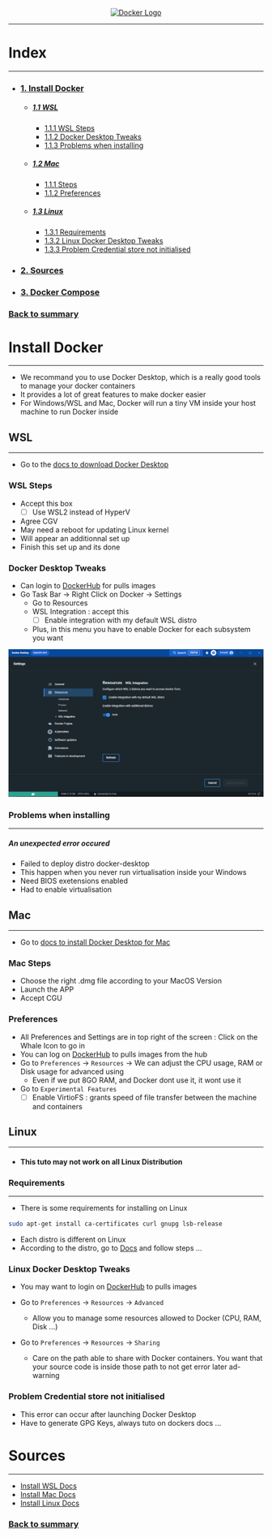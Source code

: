 <p align="center">
  <a href="https://docs.docker.com" target="blank"><img src="https://cdn.worldvectorlogo.com/logos/docker.svg" width="120" alt="Docker Logo" /></a>
</p>

***

# Index
***
- ### [1. Install Docker](#install-docker)
  - ##### [1.1 WSL](#wsl)
    - [1.1.1 WSL Steps](#wsl-steps)
    - [1.1.2 Docker Desktop Tweaks](#docker-desktop-tweaks)
    - [1.1.3 Problems when installing](#problems-when-installing)
  - ##### [1.2 Mac](#mac)
    - [1.1.1 Steps](#mac-steps)
    - [1.1.2 Preferences](#preferences)
  - ##### [1.3 Linux](#linux)
    - [1.3.1 Requirements](#requirements)
    - [1.3.2 Linux Docker Desktop Tweaks](#linux-docker-desktop-tweaks)
    - [1.3.3 Problem Credential store not initialised](#problem-credential-store-not-initialised)
- ### [2. Sources](#sources)
- ### [3. Docker Compose](2-docker-compose.md)
### [Back to summary](../Summary.md)

# Install Docker
***

- We recommand you to use Docker Desktop, which is a really good tools to manage your docker containers
- It provides a lot of great features to make docker easier
- For Windows/WSL and Mac, Docker will run a tiny VM inside your host machine to run Docker inside

## WSL
***

- Go to the [docs to download Docker Desktop](https://docs.docker.com/desktop/windows/wsl/#download)

### WSL Steps
- Accept this box
  - [ ] Use WSL2 instead of HyperV
- Agree CGV
- May need a reboot for updating Linux kernel
- Will appear an additionnal set up
- Finish this set up and its done


### Docker Desktop Tweaks
- Can login to [DockerHub](http://hub.docker.com) for pulls images
- Go Task Bar -> Right Click on Docker -> Settings
  - Go to Resources
  - WSL Integration : accept this
    - [ ] Enable integration with my default WSL distro
  - Plus, in this menu you have to enable Docker for each subsystem you want

<p align="center">
  <img src="docker-enable-wsl-distro.png">
</p>

### Problems when installing
***
##### An unexpected error occured
- Failed to deploy distro docker-desktop
- This happen when you never run virtualisation inside your Windows
- Need BIOS exetensions enabled
- Had to enable virtualisation

## Mac
***
- Go to [docs to install Docker Desktop for Mac](https://docs.docker.com/desktop/install/mac-install/)

### Mac Steps
- Choose the right .dmg file according to your MacOS Version
- Launch the APP
- Accept CGU

### Preferences
- All Preferences and Settings are in top right of the screen : Click on the Whale Icon to go in
- You can log on [DockerHub](https://hub.docker.com) to pulls images from the hub
- Go to `Preferences` -> `Resources` -> We can adjust the CPU usage, RAM or Disk usage for advanced using
  - Even if we put 8GO RAM, and Docker dont use it, it wont use it
- Go to `Experimental Features`
  - [ ] Enable VirtioFS : grants speed of file transfer between the machine and containers

## Linux
***

- #### This tuto may not work on all Linux Distribution

### Requirements
***
- There is some requirements for installing on Linux

~~~bash
sudo apt-get install ca-certificates curl gnupg lsb-release
~~~

- Each distro is different on Linux
- According to the distro, go to [Docs](https://docs.docker.com/desktop/linux/install/) and follow steps ...


### Linux Docker Desktop Tweaks
- You may want to login on [DockerHub](https://hub.docker.com) to pulls images

- Go to `Preferences` -> `Resources` -> `Advanced`
  - Allow you to manage some resources allowed to Docker (CPU, RAM, Disk ...)
- Go to `Preferences` -> `Resources` -> `Sharing`
  - Care on the path able to share with Docker containers. You want that your source code is inside those path to not get error later
    ad-warning
    

### Problem Credential store not initialised
- This error can occur after launching Docker Desktop
- Have to generate GPG Keys, always tuto on dockers docs ...

# Sources
***
- <a href="https://docs.docker.com/desktop/windows/wsl/" target="_blank">Install WSL Docs</a>
- <a href="https://docs.docker.com/desktop/install/mac-install/" target="_blank">Install Mac Docs</a>
- <a href="https://docs.docker.com/desktop/install/linux-install/" target="_blank">Install Linux Docs</a>

### [Back to summary](../Summary.md)
